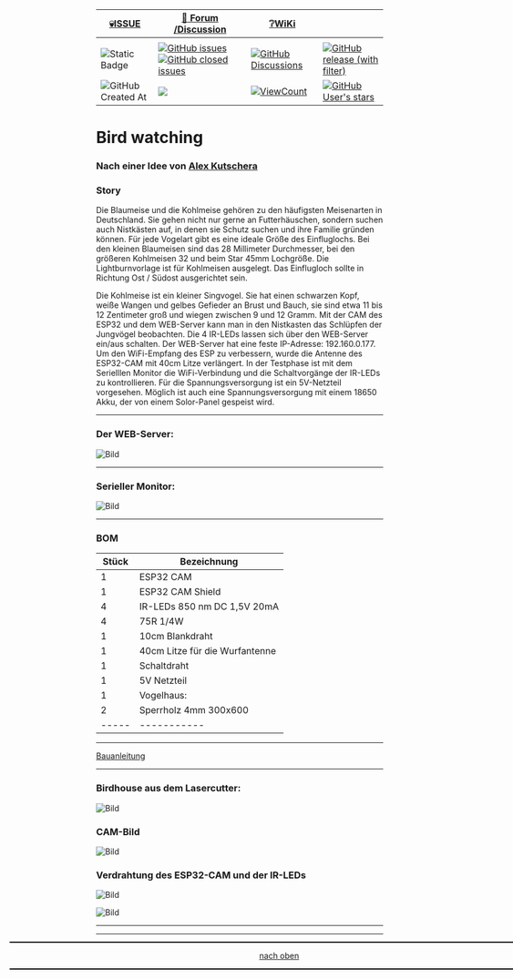 <a name="oben"></a>

<div align="center">

|[:skull:ISSUE](https://github.com/frankyhub/Bird_watching/issues?q=is%3Aissue)|[:speech_balloon: Forum /Discussion](https://github.com/frankyhub/Bird_watching/discussions)|[:grey_question:WiKi](https://github.com/frankyhub/Bird_watching/wiki)||
|--|--|--|--|
| | | | |
|![Static Badge](https://img.shields.io/badge/RepoNr.:-%2023-blue)|<a href="https://github.com/frankyhub/Bird_watching/issues">![GitHub issues](https://img.shields.io/github/issues/frankyhub/Bird_watching)![GitHub closed issues](https://img.shields.io/github/issues-closed/frankyhub/Bird_watching)|<a href="https://github.com/frankyhub/Bird_watching/discussions">![GitHub Discussions](https://img.shields.io/github/discussions/frankyhub/Bird_watching)|<a href="https://github.com/frankyhub/Bird_watching/releases">![GitHub release (with filter)](https://img.shields.io/github/v/release/frankyhub/Bird_watching)|
|![GitHub Created At](https://img.shields.io/github/created-at/frankyhub/Bird_watching)| <a href="https://github.com/frankyhub/Bird_watching/pulse" alt="Activity"><img src="https://img.shields.io/github/commit-activity/m/badges/shields" />| <a href="https://github.com/frankyhub/Bird_watching/graphs/traffic"><img alt="ViewCount" src="https://views.whatilearened.today/views/github/frankyhub/github-clone-count-badge.svg">  |<a href="https://github.com/frankyhub?tab=stars"> ![GitHub User's stars](https://img.shields.io/github/stars/frankyhub)|
</div>




# Bird watching 
### Nach einer Idee von [Alex Kutschera](https://github.com/vektorious)

### Story
Die Blaumeise und die Kohlmeise gehören zu den häufigsten Meisenarten in Deutschland. Sie gehen nicht nur gerne an Futterhäuschen, sondern suchen auch Nistkästen auf, in denen sie Schutz suchen und ihre Familie gründen können. Für jede Vogelart gibt es eine ideale Größe des Einfluglochs. Bei den kleinen Blaumeisen sind das 28 Millimeter Durchmesser, bei den größeren Kohlmeisen 32 und beim Star 45mm Lochgröße. Die Lightburnvorlage ist für Kohlmeisen ausgelegt.  Das Einflugloch sollte in Richtung Ost / Südost ausgerichtet sein. 

Die Kohlmeise ist ein kleiner Singvogel. Sie hat einen schwarzen Kopf, weiße Wangen und gelbes Gefieder an Brust und Bauch, sie sind etwa 11 bis 12 Zentimeter groß und wiegen zwischen 9 und 12 Gramm. Mit der CAM des ESP32 und dem WEB-Server kann man in den Nistkasten das Schlüpfen der Jungvögel beobachten. Die 4 IR-LEDs lassen sich über den WEB-Server ein/aus schalten. Der WEB-Server hat eine feste IP-Adresse: 192.160.0.177. Um den WiFi-Empfang des ESP zu verbessern, wurde die Antenne des ESP32-CAM mit 40cm Litze verlängert. In der Testphase ist mit dem Serielllen Monitor die WiFi-Verbindung und die Schaltvorgänge der IR-LEDs zu kontrollieren. Für die Spannungsversorgung ist ein 5V-Netzteil vorgesehen. Möglich ist auch eine Spannungsversorgung mit einem 18650 Akku, der von einem Solor-Panel gespeist wird.

---

### Der WEB-Server:

![Bild](pic/Bird%20watching2.png)

---

### Serieller Monitor:

![Bild](pic/serieller_monitor1.png)

---


### BOM

| Stück | Bezeichnung |
| ----- | ----------- | 
| 1        | ESP32 CAM      | 
| 1        | ESP32 CAM Shield    | 
| 4        | IR-LEDs 850 nm DC 1,5V 20mA   | 
| 4        | 75R 1/4W  | 
| 1        | 10cm Blankdraht  | 
| 1        | 40cm Litze für die Wurfantenne  | 
| 1        | Schaltdraht      |
| 1        | 5V Netzteil |
| 1        | Vogelhaus: |
| 2        | Sperrholz 4mm 300x600 |
| ----- | ----------- | 

---

[Bauanleitung](https://github.com/frankyhub/Bird_watching/wiki)

---

### Birdhouse aus dem Lasercutter:

![Bild](pic/birdhouse1.png)

### CAM-Bild

![Bild](pic/Bird%20watching4.png)

### Verdrahtung des ESP32-CAM und der IR-LEDs

![Bild](pic/Verdrahtung.png)

![Bild](pic/Dach1.png)


---

<div style="position:absolute; left:2cm; ">   
<ol class="breadcrumb" style="border-top: 2px solid black;border-bottom:2px solid black; height: 45px; width: 900px;"> <p align="center"><a href="#oben">nach oben</a></p></ol>
</div>

---


